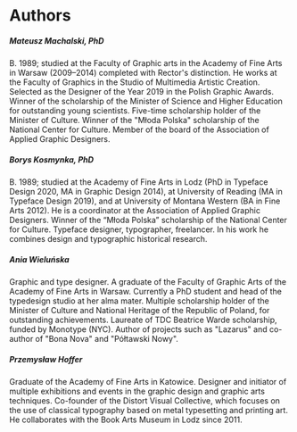 <h1>Authors</h1>

<h5>Mateusz Machalski, PhD</h5>

B. 1989; studied at the Faculty of Graphic arts in the Academy of Fine Arts in Warsaw (2009–2014) completed with Rector's distinction. He works at the Faculty of Graphics in the Studio of Multimedia Artistic Creation. Selected as the Designer of the Year 2019 in the Polish Graphic Awards. Winner of the scholarship of the Minister of Science and Higher Education for outstanding young scientists. Five-time scholarship holder of the Minister of Culture. Winner of the "Młoda Polska" scholarship of the National Center for Culture. Member of the board of the Association of Applied Graphic Designers.


<h5>Borys Kosmynka, PhD</h5>

B. 1989; studied at the Academy of Fine Arts in Lodz (PhD in Typeface Design 2020, MA in Graphic Design 2014), at University of Reading (MA in Typeface Design 2019), and at University of Montana Western (BA in Fine Arts 2012). He is a coordinator at the Association of Applied Graphic Designers. Winner of the “Młoda Polska” scholarship of the National Center for Culture. Typeface designer, typographer, freelancer. In his work he combines design and typographic historical research.


<h5>Ania Wieluńska</h5>

Graphic and type designer. A graduate of the Faculty of Graphic Arts of the Academy of Fine Arts in Warsaw. Currently a PhD student and head of the typedesign studio at her alma mater. Multiple scholarship holder of the Minister of Culture and National Heritage of the Republic of Poland, for outstanding achievements. Laureate of TDC Beatrice Warde scholarship, funded by Monotype (NYC). Author of projects such as "Lazarus" and co-author of "Bona Nova" and "Półtawski Nowy".


<h5>Przemysław Hoffer</h5>

Graduate of the Academy of Fine Arts in Katowice. Designer and initiator of multiple exhibitions and events in the graphic design and graphic arts techniques. Co-founder of the Distort Visual Collective, which focuses on the use of classical typography based on metal typesetting and printing art. He collaborates with the Book Arts Museum in Lodz since 2011.
